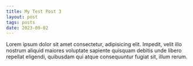 ```yaml
---
title: My Test Post 3
layout: post
tags: posts
date: 2023-09-02
---
```

Lorem ipsum dolor sit amet consectetur, adipisicing elit. Impedit, velit illo nostrum aliquid maiores voluptate sapiente quisquam debitis unde libero repellat eligendi, quibusdam qui atque consequuntur fugiat sit, illum rerum.